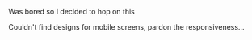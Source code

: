 Was bored so I decided to hop on this

Couldn't find designs for mobile screens, pardon the responsiveness...

